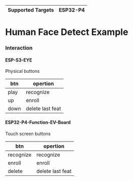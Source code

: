 | Supported Targets | ESP32-P4 |
| ----------------- | -------- |


# Human Face Detect Example

### Interaction

#### ESP-S3-EYE

Physical buttons

| btn  | opertion         |
|------|------------------|
| play | recognize        |
| up   | enroll           |
| down | delete last feat |

#### ESP32-P4-Function-EV-Board

Touch screen buttons

| btn       | opertion         |
|-----------|------------------|
| recognize | recognize        |
| enroll    | enroll           |
| delete    | delete last feat |

